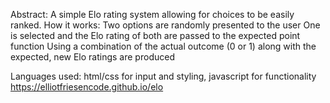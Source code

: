Abstract: A simple Elo rating system allowing for choices to be easily ranked.
How it works:
Two options are randomly presented to the user
One is selected and the Elo rating of both are passed to the expected point function
Using a combination of the actual outcome (0 or 1) along with the expected, new Elo ratings are produced

Languages used: html/css for input and styling, javascript for functionality
https://elliotfriesencode.github.io/elo
